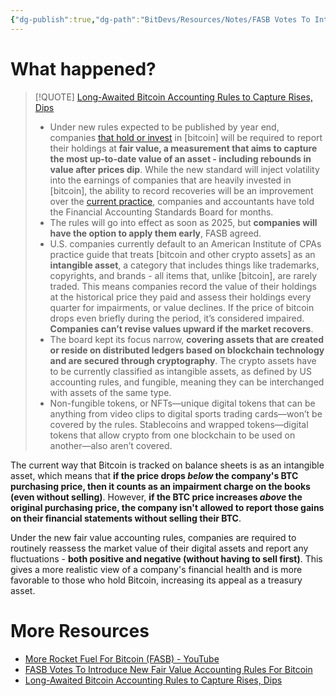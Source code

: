 ```yaml
---
{"dg-publish":true,"dg-path":"BitDevs/Resources/Notes/FASB Votes To Introduce New Fair Value Accounting Rules For Bitcoin.md","permalink":"/bit-devs/resources/notes/fasb-votes-to-introduce-new-fair-value-accounting-rules-for-bitcoin/","title":"FASB Votes To Introduce New Fair Value Accounting Rules For Bitcoin","tags":["bitdevs","bitcoin","socratic-26","accounting","finance"],"noteIcon":"3","created":"2023-09-07T21:05:38.191-10:00","updated":"2023-09-14T20:19:50.180-10:00"}
---
```




# What happened?

> [!QUOTE] [Long-Awaited Bitcoin Accounting Rules to Capture Rises, Dips](https://news.bloombergtax.com/financial-accounting/long-awaited-bitcoin-accounting-rules-to-capture-rises-dips)
> - Under new rules expected to be published by year end, companies [that hold or invest](https://news.bloombergtax.com/financial-accounting/long-debated-plan-to-account-for-cryptos-wild-swings-is-unveiled?ref=nobsbitcoin.com) in [bitcoin] will be required to report their holdings at **fair value, a measurement that aims to capture the most up-to-date value of an asset - including rebounds in value after prices dip**. While the new standard will inject volatility into the earnings of companies that are heavily invested in [bitcoin], the ability to record recoveries will be an improvement over the [current practice](https://news.bloombergtax.com/financial-accounting/bitcoin-miner-accounting-woes-reflect-lack-of-official-rules?ref=nobsbitcoin.com), companies and accountants have told the Financial Accounting Standards Board for months.
> - The rules will go into effect as soon as 2025, but **companies will have the option to apply them early**, FASB agreed.
> - U.S. companies currently default to an American Institute of CPAs practice guide that treats [bitcoin and other crypto assets] as an **intangible asset**, a category that includes things like trademarks, copyrights, and brands - all items that, unlike [bitcoin], are rarely traded. This means companies record the value of their holdings at the historical price they paid and assess their holdings every quarter for impairments, or value declines. If the price of bitcoin drops even briefly during the period, it’s considered impaired. **Companies can’t revise values upward if the market recovers**.
> - The board kept its focus narrow, **covering assets that are created or reside on distributed ledgers based on blockchain technology and are secured through cryptography**. The crypto assets have to be currently classified as intangible assets, as defined by US accounting rules, and fungible, meaning they can be interchanged with assets of the same type.
> - Non-fungible tokens, or NFTs—unique digital tokens that can be anything from video clips to digital sports trading cards—won’t be covered by the rules. Stablecoins and wrapped tokens—digital tokens that allow crypto from one blockchain to be used on another—also aren’t covered.

The current way that Bitcoin is tracked on balance sheets is as an intangible asset, which means that **if the price drops *below* the company's BTC purchasing price, then it counts as an impairment charge on the books (even without selling)**. However, **if the BTC price increases *above* the original purchasing price, the company isn't allowed to report those gains on their financial statements without selling their BTC**.

Under the new fair value accounting rules, companies are required to routinely reassess the market value of their digital assets and report any fluctuations - **both positive and negative (without having to sell first)**. This gives a more realistic view of a company's financial health and is more favorable to those who hold Bitcoin, increasing its appeal as a treasury asset. 

# More Resources
- [More Rocket Fuel For Bitcoin (FASB) - YouTube](https://youtu.be/6TrOU__rK2M?si=7m5nl2CZPEccUj8N)
- [FASB Votes To Introduce New Fair Value Accounting Rules For Bitcoin](https://www.nobsbitcoin.com/fasb-votes-in-favor-of-fair-value-accounting-for-bitcoin/)
- [Long-Awaited Bitcoin Accounting Rules to Capture Rises, Dips](https://news.bloombergtax.com/financial-accounting/long-awaited-bitcoin-accounting-rules-to-capture-rises-dips)